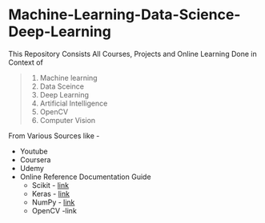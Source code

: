 # Machine-Learning-Data-Science-Deep-Learning

 This Repository Consists All Courses, Projects and Online Learning Done in Context of
 > 1. Machine learning
 > 2. Data Sceince
 > 3. Deep Learning
 > 4. Artificial Intelligence
 > 5. OpenCV 
 > 6. Computer Vision
 
  From Various Sources like -
  * Youtube
  * Coursera
  * Udemy
  * Online Reference Documentation Guide
    * Scikit - <a target="_blank" href="https://scikit-learn.org/stable/user_guide.html">link</a>
    * Keras - <a target="_blank" href="https://keras.io/api/preprocessing/image/">link</a>
    * NumPy - <a target="_blank" href="https://numpy.org/doc/stable/user/quickstart.html">link</a>
    * OpenCV -<a target="_blaank" ref="https://opencv-python-tutroals.readthedocs.io/en/latest/py_tutorials/py_gui/py_table_of_contents_gui/py_table_of_contents_gui.html">link</a>
